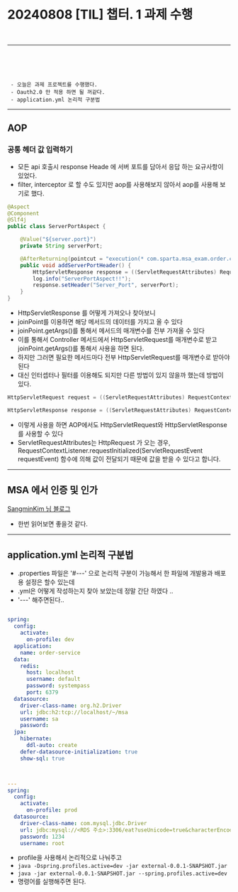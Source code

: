 # 20240808 [TIL] 챕터. 1 과제 수행
<br>

---
<br>
<br>
<br>

```
 - 오늘은 과제 프로젝트를 수행했다.
 - Oauth2.0 만 적용 하면 될 꺼같다.
 - application.yml 논리적 구분법
```


---
## AOP 
###  공통 헤더 값 입력하기

- 모든 api 호출시 response Heade 에 서버 포트를 담아서 응답 하는 요규사항이 있었다.
- filter, interceptor 로 할 수도 있지만 aop를 사용해보지 않아서 aop를 사용해 보기로 했다.

~~~java
@Aspect
@Component
@Slf4j
public class ServerPortAspect {

    @Value("${server.port}")
    private String serverPort;

    @AfterReturning(pointcut = "execution(* com.sparta.msa_exam.order.controller.OrderController.*(..))")
    public void addServerPortHeader() {
        HttpServletResponse response = ((ServletRequestAttributes) RequestContextHolder.currentRequestAttributes()).getResponse();
        log.info("ServerPortAspect!!");
        response.setHeader("Server_Port", serverPort);
    }
}

~~~
- HttpServletResponse 를 어떻게 가져오나 찾아보니
- joinPoint를 이용하면 해당 메서드의 데이터를 가지고 올 수 있다
- joinPoint.getArgs()를 통해서 메서드의 매개변수를 전부 가져올 수 있다
- 이를 통해서 Controller 메서드에서 HttpServletRequest를 매개변수로 받고 joinPoint.getArgs()를 통해서 사용을 하면 된다.
- 하지만 그러면 필요한 메서드마다 전부 HttpServletRequest를 매개변수로 받아야 된다
- 대신 인터셉터나 필터를 이용해도 되지만 다른 방법이 있지 않을까 했는데 방법이 있다.


~~~java
HttpServletRequest request = ((ServletRequestAttributes) RequestContextHolder.currentRequestAttributes()).getRequest();

HttpServletResponse response = ((ServletRequestAttributes) RequestContextHolder.currentRequestAttributes()).getResponse();
~~~
- 이렇게 사용을 하면 AOP에서도 HttpServletRequest와 HttpServletResponse를 사용할 수 있다
- ServletRequestAttributes는 HttpRequest 가 오는 경우, RequestContextListener.requestInitialized(ServletRequestEvent requestEvent) 함수에 의해 값이 전달되기 때문에 값을 받을 수 있다고 합니다.

---
## MSA 에서 인증 및 인가 
[SangminKim 님 블로그](https://medium.com/spoontech/%EB%A7%88%EC%9D%B4%ED%81%AC%EB%A1%9C%EC%84%9C%EB%B9%84%EC%8A%A4-%EA%B5%AC%EC%A1%B0-msa-%EC%9D%98-%EC%9D%B8%EC%A6%9D-%EB%B0%8F-%EC%9D%B8%EA%B0%80-authorization-authentication-a595179ab88e)
 
- 한번 읽어보면 좋을것 같다.

---
## application.yml 논리적 구분법
- .properties 파일은 '#---' 으로 논리적 구분이 가능해서 한 파일에 개발용과 배포용 설정은 할수 있는데
- .yml은 어떻게 작성하는지 찾아 보았는데 정말 간단 하였다 ..
-  '---' 해주면된다..
~~~yaml

spring:
  config:
    activate:
      on-profile: dev
  application:
    name: order-service
  data:
    redis:
      host: localhost
      username: default
      password: systempass
      port: 6379
  datasource:
    driver-class-name: org.h2.Driver
    url: jdbc:h2:tcp://localhost/~/msa
    username: sa
    password:
  jpa:
    hibernate:
      ddl-auto: create
    defer-datasource-initialization: true
    show-sql: true



---
spring:
  config:
    activate:
      on-profile: prod
  datasource:
    driver-class-name: com.mysql.jdbc.Driver
    url: jdbc:mysql://<RDS 주소>:3306/eat?useUnicode=true&characterEncoding=utf8&serverTimezone=Asia/Seoul
    password: 1234
    username: root

~~~

- profile을 사용해서 논리적으로 나눠주고 
- `java -Dspring.profiles.active=dev -jar external-0.0.1-SNAPSHOT.jar` 
- `java -jar external-0.0.1-SNAPSHOT.jar --spring.profiles.active=dev`
- 명령어를 실행해주면 된다.